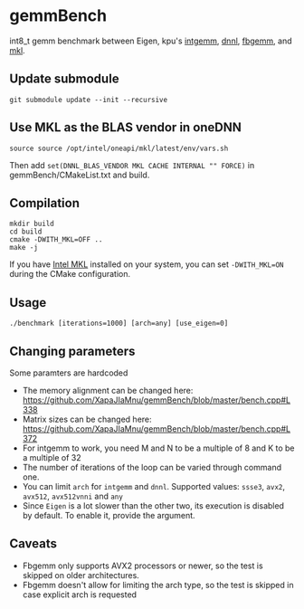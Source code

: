 # gemmBench
int8_t gemm benchmark between Eigen, kpu's [intgemm](https://github.com/kpu/intgemm), [dnnl](https://github.com/intel/mkl-dnn), [fbgemm](https://github.com/pytorch/FBGEMM/), and [mkl](https://software.intel.com/content/www/us/en/develop/tools/math-kernel-library.html).

## Update submodule
```
git submodule update --init --recursive
```

## Use MKL as the BLAS vendor in oneDNN
```
source source /opt/intel/oneapi/mkl/latest/env/vars.sh
```
Then add `set(DNNL_BLAS_VENDOR MKL CACHE INTERNAL "" FORCE)` in gemmBench/CMakeList.txt and build.


## Compilation
```
mkdir build
cd build
cmake -DWITH_MKL=OFF ..
make -j
```

If you have [Intel MKL](https://software.intel.com/content/www/us/en/develop/tools/math-kernel-library.html) installed on your system, you can set `-DWITH_MKL=ON` during the CMake configuration.

## Usage
```
./benchmark [iterations=1000] [arch=any] [use_eigen=0]
```

## Changing parameters
Some paramters are hardcoded
- The memory alignment can be changed here: https://github.com/XapaJIaMnu/gemmBench/blob/master/bench.cpp#L338
- Matrix sizes can be changed here: https://github.com/XapaJIaMnu/gemmBench/blob/master/bench.cpp#L372
- For intgemm to work, you need M and N to be a multiple of 8 and K to be a multiple of 32
- The number of iterations of the loop can be varied through command one.
- You can limit `arch` for `intgemm` and `dnnl`. Supported values: `ssse3`, `avx2`, `avx512`, `avx512vnni` and `any`
- Since `Eigen` is a lot slower than the other two, its execution is disabled by default. To enable it, provide the argument.

## Caveats
- Fbgemm only supports AVX2 processors or newer, so the test is skipped on older architectures.
- Fbgemm doesn't allow for limiting the arch type, so the test is skipped in case explicit arch is requested

